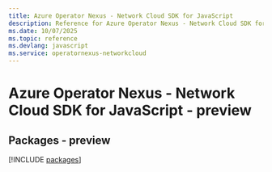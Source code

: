 ```yaml
---
title: Azure Operator Nexus - Network Cloud SDK for JavaScript
description: Reference for Azure Operator Nexus - Network Cloud SDK for JavaScript
ms.date: 10/07/2025
ms.topic: reference
ms.devlang: javascript
ms.service: operatornexus-networkcloud
---
```

# Azure Operator Nexus - Network Cloud SDK for JavaScript - preview
## Packages - preview
[!INCLUDE [packages](operator-nexus---network-cloud-index.md)]